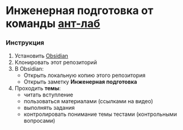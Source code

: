 # Инженерная подготовка от команды [ант-лаб](https://ant-lab.ru/)

### Инструкция

1. Установить [Obsidian](https://obsidian.md/)
2. Клонировать этот репозиторий
3. В Obsidian:
    - Открыть локальную копию этого репозитория
    - Открыть заметку **Инженерная подготовка**
4. Проходить **темы**:
    - читать вступление
    - пользоваться материалами (ссылками на видео)
    - выполнять задания
    - контролировать понимание темы тестами (контрольными вопросами)
